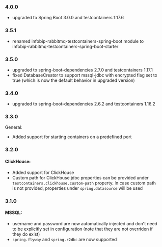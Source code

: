 ### 4.0.0

* upgraded to Spring Boot 3.0.0 and testcontainers 1.17.6

### 3.5.1
* renamed infobip-rabbitmq-testcontainers-spring-boot module to infobip-rabbitmq-testcontainers-spring-boot-starter

### 3.5.0
* upgraded to spring-boot-dependencies 2.7.0 and testcontainers 1.17.1
* fixed DatabaseCreator to support mssql-jdbc with encrypted flag set to true (which is now the default behavior in upgraded version)

### 3.4.0
* upgraded to spring-boot-dependencies 2.6.2 and testcontainers 1.16.2

### 3.3.0
General:
* Added support for starting containers on a predefined port

### 3.2.0

#### ClickHouse:
* Added support for ClickHouse
* Custom path for ClickHouse jdbc properties can be provided under `testcontainers.clickhouse.custom-path` property. In case custom path is not provided, properties under `spring.datasource` will be used

### 3.1.0

#### MSSQL:
* username and password are now automatically injected and don't need to be explicitly set in configuration (note that they are not overriden if they do exist)
* `spring.flyway` and `spring.r2dbc` are now supported
